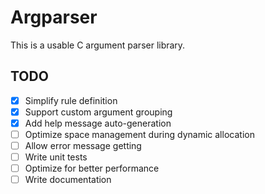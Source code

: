 # Argparser

This is a usable C argument parser library.

## TODO
- [x] Simplify rule definition
- [x] Support custom argument grouping
- [x] Add help message auto-generation
- [ ] Optimize space management during dynamic allocation
- [ ] Allow error message getting
- [ ] Write unit tests
- [ ] Optimize for better performance
- [ ] Write documentation
